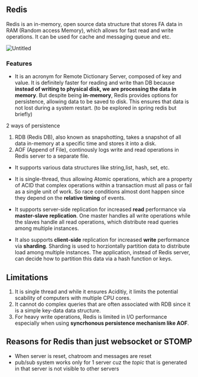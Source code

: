 ## Redis
Redis is an in-memory, open source data structure that stores FA data in RAM (Random access Memory), which allows for fast read and 
write operations. It can be used for cache and messaging queue and etc.

![Untitled](https://github.com/brian6484/CSKnowledge/assets/56388433/fae8dc30-51b8-46c6-9faa-23757c30eda4)

### Features
- It is an acronym for Remote Dictionary Server, composed of key and value. It is definitely faster for reading and write than DB
because **instead of writing to physical disk, we are processing the data in memory**. But despite being **in-memory**, Redis provides
options for persistence, allowing data to be saved to disk. This ensures that data is not lost during a system restart. (to be explored in
spring redis but briefly)

2 ways of persistence
1) RDB (Redis DB), also known as snapshotting, takes a snapshot of all data in-memory at a specific time and stores it into a disk.
2) AOF (Append of File), continously logs write and read operations in Redis server to a separate file.


- It supports various data structures like string,list, hash, set, etc.

- It is single-thread, thus allowing Atomic operations, which are a property of ACID that complex operations within a transaction must all
pass or fail as a single unit of work. So race conditions almost dont happen since they depend on the **relative timing** of events.


- It supports server-side replication for increased **read** performance via **master-slave replication**. One master handles all write operations
while the slaves handle all read operations, which distribute read queries among multiple instances.

- It also supports **client-side** replication for increased **write** performance via **sharding**. Sharding is used to horziontally
partition data to distribute load among multiple instances. The application, instead of Redis server, can decide how to partition this data
via a hash function or keys.

## Limitations
1) It is single thread and while it ensures Aciditiy, it limits the potential scability of computers with multiple CPU cores.
2) It cannot do complex queries that are often associated with RDB since it is a simple key-data data structure.
3) For heavy write operations, Redis is limited in I/O performance especially when using **syncrhonous persistence mechanism like
AOF**.

## Reasons for Redis than just websocket or STOMP
- When server is reset, chatroom and messages are reset
- pub/sub system works only for 1 server cuz the *topic* that is generated in that server is not visible to other servers



